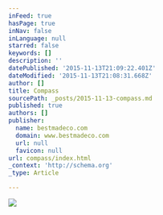 ```yaml
---
inFeed: true
hasPage: true
inNav: false
inLanguage: null
starred: false
keywords: []
description: ''
datePublished: '2015-11-13T21:09:22.401Z'
dateModified: '2015-11-13T21:08:31.668Z'
author: []
title: Compass
sourcePath: _posts/2015-11-13-compass.md
published: true
authors: []
publisher:
  name: bestmadeco.com
  domain: www.bestmadeco.com
  url: null
  favicon: null
url: compass/index.html
_context: 'http://schema.org'
_type: Article

---
```

![](https://d16ied5lkagwqa.cloudfront.net/image/upload/t_featured_slide_d/PBS_100515_ML_gkqjbq.jpg)